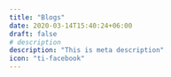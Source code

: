 ```yaml
---
title: "Blogs"
date: 2020-03-14T15:40:24+06:00
draft: false
# description
description: "This is meta description"
icon: "ti-facebook"
---
```

